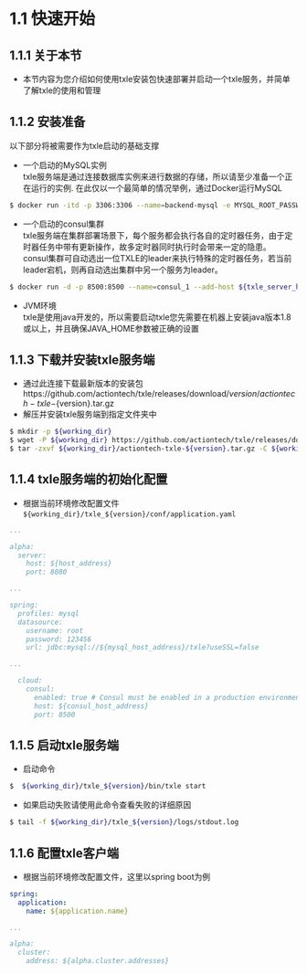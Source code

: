 # 1.1 快速开始
## 1.1.1 关于本节
 + 本节内容为您介绍如何使用txle安装包快速部署并启动一个txle服务，并简单了解txle的使用和管理  

## 1.1.2 安装准备
 以下部分将被需要作为txle启动的基础支撑
 + 一个启动的MySQL实例  
   txle服务端是通过连接数据库实例来进行数据的存储，所以请至少准备一个正在运行的实例.
   在此仅以一个最简单的情况举例，通过Docker运行MySQL
```bash
$ docker run -itd -p 3306:3306 --name=backend-mysql -e MYSQL_ROOT_PASSWORD=123456 -e MYSQL_DATABASE=txle mysql:5.7 --character-set-server=utf8mb4 --collation-server=utf8mb4_unicode_ci
```

 + 一个启动的consul集群  
    txle服务端在集群部署场景下，每个服务都会执行各自的定时器任务，由于定时器任务中带有更新操作，故多定时器同时执行时会带来一定的隐患。
    consul集群可自动选出一位TXLE的leader来执行特殊的定时器任务，若当前leader宕机，则再自动选出集群中另一个服务为leader。
```bash
$ docker run -d -p 8500:8500 --name=consul_1 --add-host ${txle_server_hostname}:${host_address} consul agent -server -ui -node=1 -client=0.0.0.0 -bootstrap
```
   
 + JVM环境  
   txle是使用java开发的，所以需要启动txle您先需要在机器上安装java版本1.8或以上，并且确保JAVA_HOME参数被正确的设置

## 1.1.3 下载并安装txle服务端
 + 通过此连接下载最新版本的安装包https://github.com/actiontech/txle/releases/download/${version}/actiontech-txle-${version}.tar.gz  
 + 解压并安装txle服务端到指定文件夹中  
```bash
$ mkdir -p ${working_dir}
$ wget -P ${working_dir} https://github.com/actiontech/txle/releases/download/2.19.10.0/actiontech-txle-2.19.10.0.tar.gz
$ tar -zxvf ${working_dir}/actiontech-txle-${version}.tar.gz -C ${working_dir}
```

## 1.1.4 txle服务端的初始化配置
 + 根据当前环境修改配置文件`${working_dir}/txle_${version}/conf/application.yaml`  
```yaml
...

alpha:
  server:
    host: ${host_address}
    port: 8080

...

spring:
  profiles: mysql
  datasource:
    username: root
    password: 123456
    url: jdbc:mysql://${mysql_host_address}/txle?useSSL=false

...

  cloud:
    consul:
      enabled: true # Consul must be enabled in a production environment.
      host: ${consul_host_address}
      port: 8500
```

## 1.1.5 启动txle服务端
 + 启动命令  
```bash
$  ${working_dir}/txle_${version}/bin/txle start
```
 + 如果启动失败请使用此命令查看失败的详细原因  
```bash
$ tail -f ${working_dir}/txle_${version}/logs/stdout.log
```

## 1.1.6 配置txle客户端
 + 根据当前环境修改配置文件，这里以spring boot为例  
```yaml
spring:
  application:
    name: ${application.name}

...

alpha:
  cluster:
    address: ${alpha.cluster.addresses}
```
